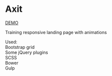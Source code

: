# Axit

[DEMO](https://antonlitvin.github.io/axit/dist/)

Training responsive landing page with animations

Used:<br>
Bootstrap grid<br>
Some jQuery plugins<br>
SCSS<br>
Bower<br>
Gulp<br>
